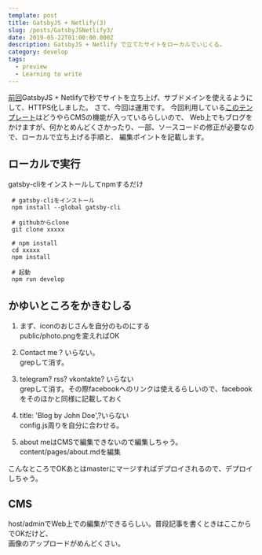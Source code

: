 ```yaml
---
template: post
title: GatsbyJS + Netlify(3)
slug: /posts/GatsbyJSNetlify3/
date: 2019-05-22T01:00:00.000Z
description: GatsbyJS + Netlify で立てたサイトをローカルでいじくる。
category: develop
tags:
  - preview
  - Learning to write
---
```



[前回](/posts/GatsbyJSNetlify2/)GatsbyJS + Netlifyで秒でサイトを立ち上げ、サブドメインを使えるようにして、HTTPS化しました。
さて、今回は運用です。
今回利用している[このテンプレート](https://www.gatsbyjs.org/starters/?v=2)はどうやらCMSの機能が入っているらしいので、
Web上でもブログをかけますが、何かとめんどくさかったり、一部、ソースコードの修正が必要なので、ローカルで立ち上げる手順と、
編集ポイントを記載します。

## ローカルで実行
gatsby-cliをインストールしてnpmするだけ
```
 # gatsby-cliをインストール
 npm install --global gatsby-cli
 
 # githubからclone 
 git clone xxxxx

 # npm install
 cd xxxxx
 npm install

 # 起動
 npm run develop

```


## かゆいところをかきむしる
1. まず、iconのおじさんを自分のものにする  
public/photo.pngを変えればOK

2. Contact me ? いらない。  
grepして消す。

3. telegram? rss? vkontakte? いらない  
grepして消す。その際facebookへのリンクは使えるらしいので、facebookをそのほかと同様に記載しておく

4. title: 'Blog by John Doe',?いらない  
config.js周りを自分に合わせる。

5. about meはCMSで編集できないので編集しちゃう。  
content/pages/about.mdを編集


こんなところでOKあとはmasterにマージすればデプロイされるので、デプロイしちゃう。


## CMS
host/adminでWeb上での編集ができるらしい。普段記事を書くときはここからでOKだけど、  
画像のアップロードがめんどくさい。
